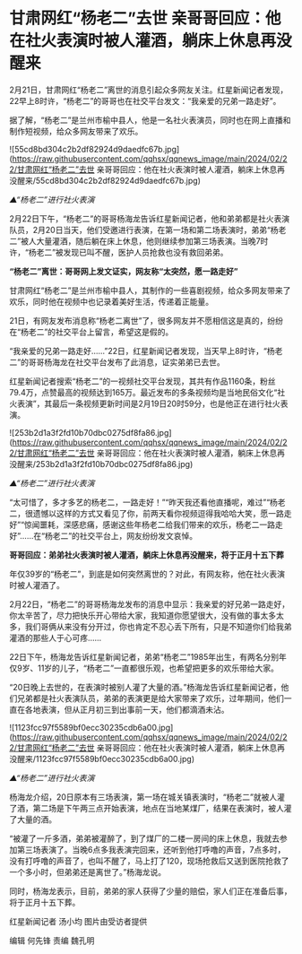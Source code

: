 # 甘肃网红“杨老二”去世 亲哥哥回应：他在社火表演时被人灌酒，躺床上休息再没醒来

2月21日，甘肃网红“杨老二”离世的消息引起众多网友关注。红星新闻记者发现，22早上8时许，“杨老二”的哥哥也在社交平台发文：“我亲爱的兄弟一路走好”。

据了解，“杨老二”是兰州市榆中县人，他是一名社火表演员，同时也在网上直播和制作短视频，给众多网友带来了欢乐。

![55cd8bd304c2b2df82924d9daedfc67b.jpg](https://raw.githubusercontent.com/qqhsx/qqnews_image/main/2024/02/22/甘肃网红“杨老二”去世 亲哥哥回应：他在社火表演时被人灌酒，躺床上休息再没醒来/55cd8bd304c2b2df82924d9daedfc67b.jpg)

 _▲“杨老二”进行社火表演_

2月22日下午，“杨老二”的哥哥杨海龙告诉红星新闻记者，他和弟弟都是社火表演队员，2月20日当天，他们受邀进行表演，在第一场和第二场表演时，弟弟“杨老二”被人大量灌酒，随后躺在床上休息，他则继续参加第三场表演。当晚7时许，“杨老二”被发现已叫不醒，医护人员抢救也没有救回弟弟。

**“杨老二”离世：哥哥网上发文证实，网友称“太突然，愿一路走好”**

甘肃网红“杨老二”是兰州市榆中县人，其制作的一些喜剧视频，给众多网友带来了欢乐，同时他在视频中也记录着美好生活，传递着正能量。

21日，有网友发布消息称“杨老二离世”了，很多网友并不愿相信这是真的，纷纷在“杨老二”的社交平台上留言，希望这是假的。

“我亲爱的兄弟一路走好……”22日，红星新闻记者发现，当天早上8时许，“杨老二”的哥哥杨海龙在社交平台发布了此消息，证实弟弟已去世。

红星新闻记者搜索“杨老二”的一视频社交平台发现，其共有作品1160条，粉丝79.4万，点赞最高的视频达到165万。最近发布的多条视频均是当地民俗文化“社火表演”，其最后一条视频更新时间是2月19日20时59分，也是他正在进行社火表演。

![253b2d1a3f2fd10b70dbc0275df8fa86.jpg](https://raw.githubusercontent.com/qqhsx/qqnews_image/main/2024/02/22/甘肃网红“杨老二”去世 亲哥哥回应：他在社火表演时被人灌酒，躺床上休息再没醒来/253b2d1a3f2fd10b70dbc0275df8fa86.jpg)

_▲“杨老二”进行社火表演_

“太可惜了，多才多艺的杨老二，一路走好！”“昨天我还看他直播呢，难过”“杨老二，很遗憾以这样的方式又看见了你，前两天看你视频逗得我哈哈大笑，愿一路走好”“惊闻噩耗，深感悲痛，感谢这些年杨老二给我们带来的欢乐，杨老二一路走好”……在“杨老二”的社交平台上，网友纷纷发文哀悼。

**哥哥回应：弟弟社火表演时被人灌酒，躺床上休息再没醒来，将于正月十五下葬**

年仅39岁的“杨老二”，到底是如何突然离世的？对此，有网友称，他在社火表演时被人灌酒了。

2月22日，“杨老二”的哥哥杨海龙发布的消息中显示：我亲爱的好兄弟一路走好，你太辛苦了，尽力把快乐开心带给大家，我知道你愿望很大，没有做的事太多太多，我们哥俩从来没有分开过，你也肯定不忍心丢下所有，只是不知道你们给我弟灌酒的那些人于心可疼……

22日下午，杨海龙告诉红星新闻记者，弟弟“杨老二”1985年出生，有两名分别年仅9岁、11岁的儿子，“杨老二”一直都很乐观，也希望把更多的欢乐带给大家。

“20日晚上去世的，在表演时被别人灌了大量的酒。”杨海龙告诉红星新闻记者，他们兄弟都是社火表演队员，弟弟的表演更是给大家带来了欢乐，过年期间，他们一直在各地表演，但从正月初三到出事前一天，他们都滴酒未沾。

![1123fcc97f5589bf0ecc30235cdb6a00.jpg](https://raw.githubusercontent.com/qqhsx/qqnews_image/main/2024/02/22/甘肃网红“杨老二”去世 亲哥哥回应：他在社火表演时被人灌酒，躺床上休息再没醒来/1123fcc97f5589bf0ecc30235cdb6a00.jpg)

_▲“杨老二”进行社火表演_

杨海龙介绍，20日原本有三场表演，第一场在城关镇表演时，“杨老二”就被人灌了酒，第二场是下午两三点开始表演，地点在当地某煤厂，结果在表演时，被人灌了大量的酒。

“被灌了一斤多酒，弟弟被灌醉了，到了煤厂的二楼一房间的床上休息，我就去参加第三场表演了。当晚6点多我表演完回来，还听到他打呼噜的声音，7点多时，没有打呼噜的声音了，也叫不醒了，马上打了120，现场抢救后又送到医院抢救了一个多小时，但弟弟还是离世了。”杨海龙说。

同时，杨海龙表示，目前，弟弟的家人获得了少量的赔偿，家人们正在准备后事，将于正月十五下葬。

红星新闻记者 汤小均 图片由受访者提供

编辑 何先锋 责编 魏孔明


